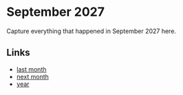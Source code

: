 # September 2027

Capture everything that happened in September 2027 here.

## Links
- [last month](calendar/months/2027-08.md)
- [next month](calendar/months/2027-10.md)
- [year](calendar/years/2027.md)